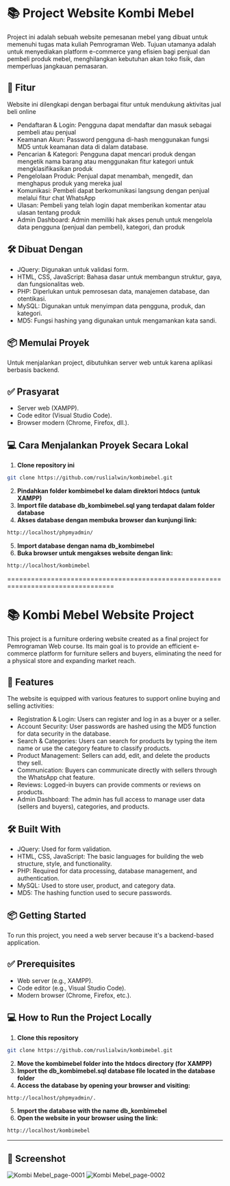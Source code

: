 # 📚 Project Website Kombi Mebel
Project ini adalah sebuah website pemesanan mebel yang dibuat untuk memenuhi tugas mata kuliah Pemrograman Web. Tujuan utamanya adalah untuk menyediakan platform e-commerce yang efisien bagi penjual dan pembeli produk mebel, menghilangkan kebutuhan akan toko fisik, dan memperluas jangkauan pemasaran.

## 🚀 Fitur
Website ini dilengkapi dengan berbagai fitur untuk mendukung aktivitas jual beli online
- Pendaftaran & Login: Pengguna dapat mendaftar dan masuk sebagai pembeli atau penjual
- Keamanan Akun: Password pengguna di-hash menggunakan fungsi MD5 untuk keamanan data di dalam database.
- Pencarian & Kategori: Pengguna dapat mencari produk dengan mengetik nama barang atau menggunakan fitur kategori untuk mengklasifikasikan produk
- Pengelolaan Produk: Penjual dapat menambah, mengedit, dan menghapus produk yang mereka jual
- Komunikasi: Pembeli dapat berkomunikasi langsung dengan penjual melalui fitur chat WhatsApp
- Ulasan: Pembeli yang telah login dapat memberikan komentar atau ulasan tentang produk
- Admin Dashboard: Admin memiliki hak akses penuh untuk mengelola data pengguna (penjual dan pembeli), kategori, dan produk

## 🛠️ Dibuat Dengan
- JQuery: Digunakan untuk validasi form.
- HTML, CSS, JavaScript: Bahasa dasar untuk membangun struktur, gaya, dan fungsionalitas web.
- PHP: Diperlukan untuk pemrosesan data, manajemen database, dan otentikasi.
- MySQL: Digunakan untuk menyimpan data pengguna, produk, dan kategori.
- MD5: Fungsi hashing yang digunakan untuk mengamankan kata sandi.

## 📦 Memulai Proyek
Untuk menjalankan project, dibutuhkan server web untuk karena aplikasi berbasis backend.
## ✅ Prasyarat
- Server web (XAMPP).
- Code editor (Visual Studio Code).
- Browser modern (Chrome, Firefox, dll.).
## 💻 Cara Menjalankan Proyek Secara Lokal
1. **Clone repository ini**
```bash
git clone https://github.com/ruslialwin/kombimebel.git
```
2. **Pindahkan folder kombimebel ke dalam direktori htdocs (untuk XAMPP)**
3. **Import file database db_kombimebel.sql yang terdapat dalam folder database**
4. **Akses database dengan membuka browser dan kunjungi link:**
```bash
http://localhost/phpmyadmin/
```
5. **Import database dengan nama db_kombimebel**
6. **Buka browser untuk mengakses website dengan link:**
```bash
http://localhost/kombimebel
```
=================================================================================
# 📚 Kombi Mebel Website Project
This project is a furniture ordering website created as a final project for Pemrograman Web course. Its main goal is to provide an efficient e-commerce platform for furniture sellers and buyers, eliminating the need for a physical store and expanding market reach.

## 🚀 Features
The website is equipped with various features to support online buying and selling activities:
- Registration & Login: Users can register and log in as a buyer or a seller.
- Account Security: User passwords are hashed using the MD5 function for data security in the database.
- Search & Categories: Users can search for products by typing the item name or use the category feature to classify products.
- Product Management: Sellers can add, edit, and delete the products they sell.
- Communication: Buyers can communicate directly with sellers through the WhatsApp chat feature.
- Reviews: Logged-in buyers can provide comments or reviews on products.
- Admin Dashboard: The admin has full access to manage user data (sellers and buyers), categories, and products.

## 🛠️ Built With
- JQuery: Used for form validation.
- HTML, CSS, JavaScript: The basic languages for building the web structure, style, and functionality.
- PHP: Required for data processing, database management, and authentication.
- MySQL: Used to store user, product, and category data.
- MD5: The hashing function used to secure passwords.

## 📦 Getting Started
To run this project, you need a web server because it's a backend-based application.
## ✅ Prerequisites
- Web server (e.g., XAMPP).
- Code editor (e.g., Visual Studio Code).
- Modern browser (Chrome, Firefox, etc.).

## 💻 How to Run the Project Locally
1. **Clone this repository**
```bash
git clone https://github.com/ruslialwin/kombimebel.git
```
2. **Move the kombimebel folder into the htdocs directory (for XAMPP)**
3. **Import the db_kombimebel.sql database file located in the database folder**
4. **Access the database by opening your browser and visiting:**
```bash
http://localhost/phpmyadmin/.
```
5. **Import the database with the name db_kombimebel**
6. **Open the website in your browser using the link:**
```bash
http://localhost/kombimebel
```
---
## 📸 Screenshot
![Kombi Mebel_page-0001](https://github.com/user-attachments/assets/d60539f3-475d-415c-918f-ef61eabf1852)
![Kombi Mebel_page-0002](https://github.com/user-attachments/assets/28ad0ef1-e6aa-493b-8fd7-28bf6ae1ad3f)
